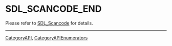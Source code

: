 # SDL_SCANCODE_END

Please refer to [SDL_Scancode](SDL_Scancode) for details.

----
[CategoryAPI](CategoryAPI), [CategoryAPIEnumerators](CategoryAPIEnumerators)

